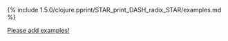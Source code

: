 {% include 1.5.0/clojure.pprint/STAR_print_DASH_radix_STAR/examples.md %}

[Please add examples!](https://github.com/arrdem/grimoire/edit/master/_includes/1.6.0/clojure.pprint/STAR_print_DASH_radix_STAR/examples.md)
